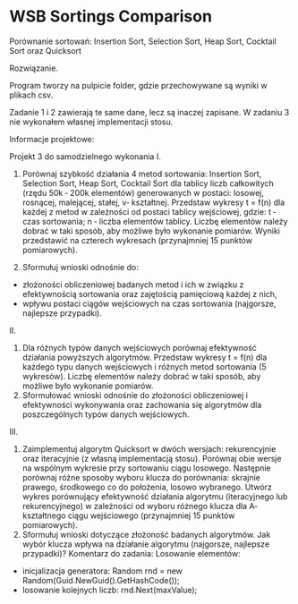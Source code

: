 # WSB Sortings Comparison
Porównanie sortowań: Insertion Sort, Selection Sort, Heap Sort, Cocktail Sort oraz Quicksort

Rozwiązanie.

Program tworzy na pulpicie folder, gdzie przechowywane są wyniki w plikach csv.

Zadanie 1 i 2 zawierają te same dane, lecz są inaczej zapisane.
W zadaniu 3 nie wykonałem własnej implementacji stosu.

Informacje projektowe:

Projekt 3
do samodzielnego wykonania
I.
1. Porównaj szybkość działania 4 metod sortowania: Insertion Sort, Selection Sort, Heap Sort, Cocktail Sort dla tablicy
liczb całkowitych (rzędu 50k ‐ 200k elementów) generowanych w postaci: losowej, rosnącej, malejącej, stałej, v‐
kształtnej.
Przedstaw wykresy t = f(n) dla każdej z metod w zależności od postaci tablicy wejściowej, gdzie: t ‐ czas sortowania; n
‐ liczba elementów tablicy.
Liczbę elementów należy dobrać w taki sposób, aby możliwe było wykonanie pomiarów. Wyniki przedstawić na
czterech wykresach (przynajmniej 15 punktów pomiarowych).

2. Sformułuj wnioski odnośnie do:
* złożoności obliczeniowej badanych metod i ich w związku z efektywnością sortowania oraz zajętością pamięciową
każdej z nich,
* wpływu postaci ciągów wejściowych na czas sortowania (najgorsze, najlepsze przypadki).

II.
1. Dla różnych typów danych wejściowych porównaj efektywność działania powyższych algorytmów.
Przedstaw wykresy t = f(n) dla każdego typu danych wejściowych i różnych metod sortowania (5 wykresów).
Liczbę elementów należy dobrać w taki sposób, aby możliwe było wykonanie pomiarów.
2. Sformułować wnioski odnośnie do złożoności obliczeniowej i efektywności wykonywania oraz zachowania się
algorytmów dla poszczególnych typów danych wejściowych.

III.
1. Zaimplementuj algorytm Quicksort w dwóch wersjach: rekurencyjnie oraz iteracyjnie (z własną implementacją
stosu).
Porównaj obie wersje na wspólnym wykresie przy sortowaniu ciągu losowego. Następnie porównaj różne
sposoby wyboru klucza do porównania: skrajnie prawego, środkowego co do położenia, losowo wybranego.
Utwórz wykres porównujący efektywność działania algorytmu (iteracyjnego lub rekurencyjnego) w zależności od
wyboru różnego klucza dla A‐kształtnego ciągu wejściowego (przynajmniej 15 punktów pomiarowych).
2. Sformułuj wnioski dotyczące złożoność badanych algorytmów. Jak wybór klucza wpływa na działanie algorytmu
(najgorsze, najlepsze przypadki)?
Komentarz do zadania:
Losowanie elementów:
* inicjalizacja generatora:
Random rnd = new Random(Guid.NewGuid().GetHashCode());
* losowanie kolejnych liczb:
rnd.Next(maxValue);
